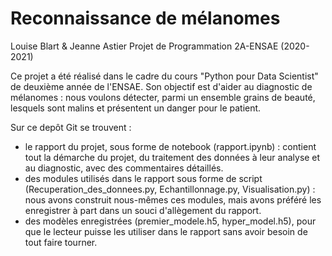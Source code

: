 # Reconnaissance de mélanomes
Louise Blart & Jeanne Astier
Projet de Programmation 2A-ENSAE (2020-2021)

Ce projet a été réalisé dans le cadre du cours "Python pour Data Scientist" de deuxième année de l'ENSAE. Son objectif est d'aider au diagnostic de mélanomes : nous voulons détecter, parmi un ensemble grains de beauté, lesquels sont malins et présentent un danger pour le patient. 

Sur ce depôt Git se trouvent : 
- le rapport du projet, sous forme de notebook (rapport.ipynb) : contient tout la démarche du projet, du traitement des données à leur analyse et au diagnostic, avec des commentaires détaillés. 
- des modules utilisés dans le rapport sous forme de script (Recuperation_des_donnees.py, Echantillonnage.py, Visualisation.py) : nous avons construit nous-mêmes ces modules, mais avons préféré les enregistrer à part dans un souci d'allègement du rapport. 
- des modèles enregistrées (premier_modele.h5, hyper_model.h5), pour que le lecteur puisse les utiliser dans le rapport sans avoir besoin de tout faire tourner.  
